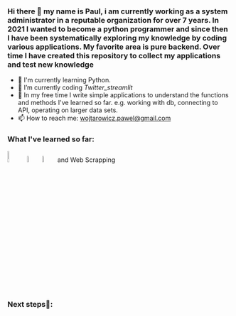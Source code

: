 ### Hi there 👋 my name is Paul, i am currently working as a system administrator in a reputable organization for over 7 years. In 2021 I wanted to become a python programmer and since then I have been systematically exploring my knowledge by coding various applications. My favorite area is pure backend. Over time I have created this repository to collect my applications and test new knowledge

- 🌱 I'm currently learning Python.
- 🔭 I’m currently coding *Twitter_streamlit*
- 🏫 In my free time I write simple applications to understand the functions and methods I've learned so far. e.g. working with db, connecting to API, operating on larger data sets.
- 📫 How to reach me: wojtarowicz.pawel@gmail.com

### What I've learned so far:
<img src="https://user-images.githubusercontent.com/61045489/168044998-4ce29483-5470-4385-a8fb-7f8505a83dae.png" width=8% height=8%> <img src="https://user-images.githubusercontent.com/61045489/168045752-515f4b1e-f5e1-46c5-a2bd-c87194e97b23.png" width=6% height=6%> <img src="https://user-images.githubusercontent.com/61045489/172386897-8f6cb929-ff5e-4356-8bf0-1a2107f6d95e.png" width=6% height=6%> and Web Scrapping

### Next steps🤔: 




<!--
**Pawel-Wojtarowicz/Pawel-Wojtarowicz** is a ✨ _special_ ✨ repository because its `README.md` (this file) appears on your GitHub profile.

Here are some ideas to get you started:

- 🔭 I’m currently working on ...
- 🌱 I’m currently learning ...
- 👯 I’m looking to collaborate on ...
- 🤔 I’m looking for help with ...
- 💬 Ask me about ...
- 📫 How to reach me: ...
- 😄 Pronouns: ...
- ⚡ Fun fact: ...
-->
